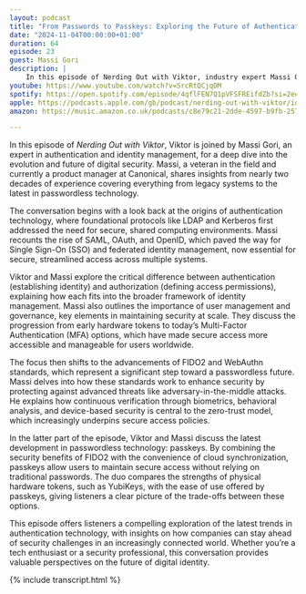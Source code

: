```yaml
---
layout: podcast
title: "From Passwords to Passkeys: Exploring the Future of Authentication with Massi Gori"
date: "2024-11-04T00:00:00+01:00"
duration: 64
episode: 23
guest: Massi Gori
description: |
    In this episode of Nerding Out with Viktor, industry expert Massi Gori joins the conversation to dive into the world of server management and authentication trends. With his unique perspective on FIDO2 and its applications in enterprise settings, Massi sheds light on how companies can leverage modern security solutions like passkeys, OpenSSH certificates, and Vault to enhance their overall security posture. Join Viktor Petersson as he explores the intersection of server management and authorization with Massi Gori, featuring insights into the future of authentication and access control.
youtube: https://www.youtube.com/watch?v=SrcRtQCjqDM
spotify: https://open.spotify.com/episode/4qflFEN7Q1pVFSFREifdZb?si=2ee9a7c26ae345fe
apple: https://podcasts.apple.com/gb/podcast/nerding-out-with-viktor/id1722663295?i=1000675608719
amazon: https://music.amazon.co.uk/podcasts/c8e79c21-2dde-4597-b9fb-257ecbc2bf29/episodes/a567c631-a818-4f4a-a7fe-fee3280b6012/nerding-out-with-viktor-from-passwords-to-passkeys-exploring-the-future-of-authentication-with-massi-gori

---
```


In this episode of *Nerding Out with Viktor*, Viktor is joined by Massi Gori, an expert in authentication and identity management, for a deep dive into the evolution and future of digital security. Massi, a veteran in the field and currently a product manager at Canonical, shares insights from nearly two decades of experience covering everything from legacy systems to the latest in passwordless technology.

The conversation begins with a look back at the origins of authentication technology, where foundational protocols like LDAP and Kerberos first addressed the need for secure, shared computing environments. Massi recounts the rise of SAML, OAuth, and OpenID, which paved the way for Single Sign-On (SSO) and federated identity management, now essential for secure, streamlined access across multiple systems.

Viktor and Massi explore the critical difference between authentication (establishing identity) and authorization (defining access permissions), explaining how each fits into the broader framework of identity management. Massi also outlines the importance of user management and governance, key elements in maintaining security at scale. They discuss the progression from early hardware tokens to today’s Multi-Factor Authentication (MFA) options, which have made secure access more accessible and manageable for users worldwide.

The focus then shifts to the advancements of FIDO2 and WebAuthn standards, which represent a significant step toward a passwordless future. Massi delves into how these standards work to enhance security by protecting against advanced threats like adversary-in-the-middle attacks. He explains how continuous verification through biometrics, behavioral analysis, and device-based security is central to the zero-trust model, which increasingly underpins secure access policies.

In the latter part of the episode, Viktor and Massi discuss the latest development in passwordless technology: passkeys. By combining the security benefits of FIDO2 with the convenience of cloud synchronization, passkeys allow users to maintain secure access without relying on traditional passwords. The duo compares the strengths of physical hardware tokens, such as YubiKeys, with the ease of use offered by passkeys, giving listeners a clear picture of the trade-offs between these options.

This episode offers listeners a compelling exploration of the latest trends in authentication technology, with insights on how companies can stay ahead of security challenges in an increasingly connected world. Whether you’re a tech enthusiast or a security professional, this conversation provides valuable perspectives on the future of digital identity.

{% include transcript.html %}